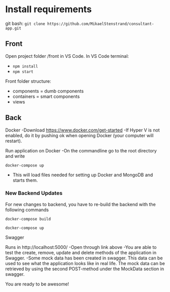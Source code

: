 # Install requirements

git bash: 
`git clone https://github.com/MikaelStenstrand/consultant-app.git`

## Front

Open project folder /front in VS Code.
In VS Code terminal: 
- `npm install`
- `npm start`

Front folder structure:
- components = dumb components
- containers = smart components
- views


## Back
Docker
-Download  https://www.docker.com/get-started
-If Hyper V is not enabled, do it by pushing ok when opening Docker (your computer will restart).

Run application on Docker
-On the commandline go to the root directory and write

`docker-compose up`

- This will load files needed for setting up Docker and MongoDB and starts them.


### New Backend Updates
For new changes to backend, you have to re-build the backend with the following commands

`docker-compose build`

`docker-compose up`

Swagger

Runs in http://localhost:5000/
-Open through link above
-You are able to test the create, remove, update and delete methods of the application in Swagger.
-Some mock data has been created in swagger. This data can be used to see what the application looks like in real life. The mock data     can be retrieved by using the second POST-method under the MockData section in swagger.



You are ready to be awesome!

